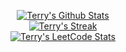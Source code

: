 <p align="center">
  <a href="https://github.com/terry-zo?tab=repositories">
    <img title="Terry's Github Stats" alt="Terry's Github Stats" src="https://github-readme-stats.vercel.app/api?username=terry-zo&show_icons=true&count_private=true&include_all_commits=false&custom_title=GitHub%20Stats" />
  </a>
  <br />
  <a href="https://github.com/terry-zo#">
    <img title="Terry's Github Streak" alt="Terry's Streak" src="https://github-readme-streak-stats.herokuapp.com/?user=terry-zo" />
  </a>
  <br />
  <a href="https://github.com/terry-zo#">
    <img title="Terry's LeetCode Stats" alt="Terry's LeetCode Stats" src="https://leetcard.jacoblin.cool/terry-zo?theme=light&font=Amiri&ext=heatmap" /> 
  </a>
    
</p>
